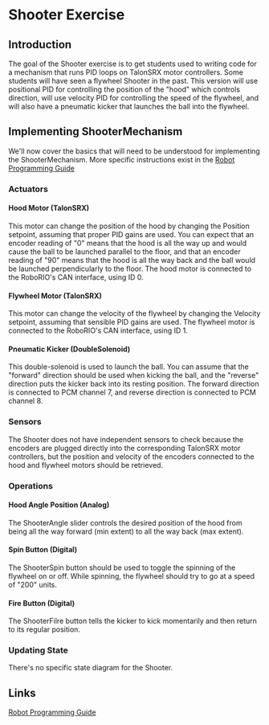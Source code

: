 # Shooter Exercise

## Introduction
The goal of the Shooter exercise is to get students used to writing code for a mechanism that runs PID loops on TalonSRX motor controllers.  Some students will have seen a flywheel Shooter in the past.  This version will use positional PID for controlling the position of the "hood" which controls direction, will use velocity PID for controlling the speed of the flywheel, and will also have a pneumatic kicker that launches the ball into the flywheel.

## Implementing ShooterMechanism
We'll now cover the basics that will need to be understood for implementing the ShooterMechanism.  More specific instructions exist in the [Robot Programming Guide](#/Robot%20Programming%20Guide.md)

### Actuators
#### Hood Motor (TalonSRX)
This motor can change the position of the hood by changing the Position setpoint, assuming that proper PID gains are used.  You can expect that an encoder reading of "0" means that the hood is all the way up and would cause the ball to be launched parallel to the floor, and that an encoder reading of "90" means that the hood is all the way back and the ball would be launched perpendicularly to the floor.  The hood motor is connected to the RoboRIO's CAN interface, using ID 0.

#### Flywheel Motor (TalonSRX)
This motor can change the velocity of the flywheel by changing the Velocity setpoint, assuming that sensible PID gains are used.  The flywheel motor is connected to the RoboRIO's CAN interface, using ID 1.

#### Pneumatic Kicker (DoubleSolenoid)
This double-solenoid is used to launch the ball.  You can assume that the "forward" direction should be used when kicking the ball, and the "reverse" direction puts the kicker back into its resting position.  The forward direction is connected to PCM channel 7, and reverse direction is connected to PCM channel 8.

### Sensors
The Shooter does not have independent sensors to check because the encoders are plugged directly into the corresponding TalonSRX motor controllers, but the position and velocity of the encoders connected to the hood and flywheel motors should be retrieved.

### Operations
#### Hood Angle Position (Analog)
The ShooterAngle slider controls the desired position of the hood from being all the way forward (min extent) to all the way back (max extent).

#### Spin Button (Digital)
The ShooterSpin button should be used to toggle the spinning of the flywheel on or off.  While spinning, the flywheel should try to go at a speed of "200" units.

#### Fire Button (Digital)
The ShooterFilre button tells the kicker to kick momentarily and then return to its regular position.

### Updating State
There's no specific state diagram for the Shooter.

## Links
[Robot Programming Guide](/Robot%20Programming%20Guide.md)
